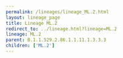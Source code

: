 ```yaml
---
permalink: /lineages/lineage_ML.2.html
layout: lineage_page
title: Lineage ML.2
redirect_to: ../lineage.html?lineage=ML.2
lineage: ML.2
parent: B.1.1.529.2.86.1.1.11.1.3.3.3
children: ['ML.2']
---
```

